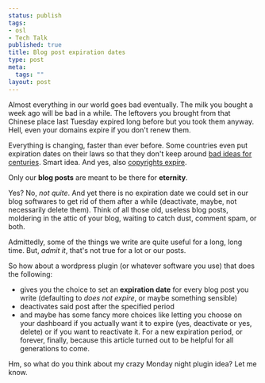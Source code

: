 ```yaml
--- 
status: publish
tags: 
- osl
- Tech Talk
published: true
title: Blog post expiration dates
type: post
meta: 
  tags: ""
layout: post
---
```

Almost everything in our world goes bad eventually. The milk you bought a week ago will be bad in a while. The leftovers you brought from that Chinese place last Tuesday expired long before but you took them anyway. Hell, even your domains expire if you don't renew them.

Everything is changing, faster than ever before. Some countries even put expiration dates on their laws so that they don't keep around <a href="http://www.strangefacts.com/laws.html">bad ideas for centuries</a>. Smart idea. And yes, also <a href="http://en.wikipedia.org/wiki/Copyright#How_long_copyright_lasts">copyrights expire</a>.

Only our <strong>blog posts</strong> are meant to be there for <strong>eternity</strong>.

Yes? No, <em>not quite</em>. And yet there is no expiration date we could set in our blog softwares to get rid of them after a while (deactivate, maybe, not necessarily delete them). Think of all those old, useless blog posts, moldering in the attic of your blog, waiting to catch dust, comment spam, or both.

Admittedly, some of the things we write are quite useful for a long, long time. But, <em>admit it</em>, that's not true for a lot or our posts.

So how about a wordpress plugin (or whatever software you use) that does the following:
<ul>
	<li>gives you the choice to set an <strong>expiration date</strong> for every blog post you write (defaulting to <em>does not expire</em>, or maybe something sensible)</li>
	<li>deactivates said post after the specified period</li>
	<li>and maybe has some fancy more choices like letting you choose on your dashboard if you actually want it to expire (yes, deactivate or yes, delete) or if you want to reactivate it. For a new expiration period, or forever, finally, because this article turned out to be helpful for all generations to come.</li>
</ul>

Hm, so what do you think about my crazy Monday night plugin idea? Let me know.
